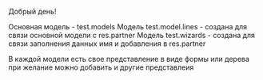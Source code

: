 Добрый день!

Основная модель - test.models
Модель test.model.lines - создана для связи основной модели с res.partner
Модель test.wizards - создана для связи заполнения данных имя и добавления в res.partner

В каждой модели есть свое представление в виде формы или дерева при желание можно добавить и другие представлеия
